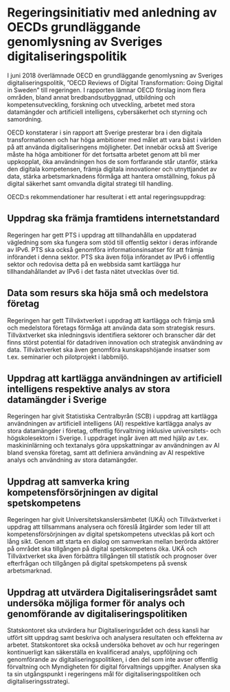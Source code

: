 # Regeringsinitiativ med anledning av OECDs grundläggande genomlysning av Sveriges digitaliseringspolitik

I juni 2018 överlämnade OECD en grundläggande genomlysning av Sveriges digitaliseringspolitik, ”OECD Reviews of Digital Transformation: Going Digital in Sweden” till regeringen. I rapporten lämnar OECD förslag inom flera områden, bland annat bredbandsutbyggnad, utbildning och kompetensutveckling, forskning och utveckling, arbetet med stora datamängder och artificiell intelligens, cybersäkerhet och styrning och samordning.

OECD konstaterar i sin rapport att Sverige presterar bra i den digitala transformationen och har höga ambitioner med målet att vara bäst i världen på att använda digitaliseringens möjligheter. Det innebär också att Sverige måste ha höga ambitioner för det fortsatta arbetet genom att bli mer uppkopplat, öka användningen hos de som fortfarande står utanför, stärka den digitala kompetensen, främja digitala innovationer och utnyttjandet av data, stärka arbetsmarknadens förmåga att hantera omställning, fokus på digital säkerhet samt omvandla digital strategi till handling.

OECD:s rekommendationer har resulterat i ett antal regeringsuppdrag:

## Uppdrag ska främja framtidens internetstandard

Regeringen har gett PTS i uppdrag att tillhandahålla en uppdaterad vägledning som ska fungera som stöd till offentlig sektor i deras införande av IPv6. PTS ska också genomföra informationsinsatser för att främja införandet i denna sektor. PTS ska även följa införandet av IPv6 i offentlig sektor och redovisa detta på en webbsida samt kartlägga hur tillhandahållandet av IPv6 i det fasta nätet utvecklas över tid.

## Data som resurs ska höja små och medelstora företag

Regeringen har gett Tillväxtverket i uppdrag att kartlägga och främja små och medelstora företags förmåga att använda data som strategisk resurs. Tillväxtverket ska inledningsvis identifiera sektorer och branscher där det finns störst potential för datadriven innovation och strategisk användning av data. Tillväxtverket ska även genomföra kunskapshöjande insatser som t.ex. seminarier och pilotprojekt i labbmiljö.

## Uppdrag att kartlägga användningen av artificiell intelligens respektive analys av stora datamängder i Sverige

Regeringen har givit Statistiska Centralbyrån (SCB) i uppdrag att kartlägga användningen av artificiell intelligens (AI) respektive kartlägga analys av stora datamängder i företag, offentlig förvaltning inklusive universitets- och högskolesektorn i Sverige. I uppdraget ingår även att med hjälp av t.ex. maskininlärning och textanalys göra uppskattningar av användningen av AI bland svenska företag, samt att definiera användning av AI respektive analys och användning av stora datamängder.

## Uppdrag att samverka kring kompetensförsörjningen av digital spetskompetens

Regeringen har givit Universitetskanslersämbetet (UKÄ) och Tillväxtverket i uppdrag att tillsammans analysera och föreslå åtgärder som leder till att kompetensförsörjningen av digital spetskompetens utvecklas på kort och lång sikt. Genom att starta en dialog om samverkan mellan berörda aktörer på området ska tillgången på digital spetskompetens öka. UKÄ och Tillväxtverket ska även förbättra tillgången till statistik och prognoser över efterfrågan och tillgången på digital spetskompetens på svensk arbetsmarknad.

## Uppdrag att utvärdera Digitaliseringsrådet samt undersöka möjliga former för analys och genomförande av digitaliseringspolitiken

Statskontoret ska utvärdera hur Digitaliseringsrådet och dess kansli har utfört sitt uppdrag samt beskriva och analysera resultaten och effekterna av arbetet. Statskontoret ska också undersöka behovet av och hur regeringen kontinuerligt kan säkerställa en kvalificerad analys, uppföljning och genomförande av digi­taliseringspolitiken, i den del som inte avser offentlig förvaltning och Myn­digheten för digital förvaltnings uppgifter. Analysen ska ta sin ut­gångspunkt i regeringens mål för digitaliseringspolitiken och digitaliserings­strategi.

